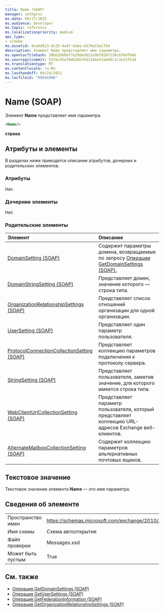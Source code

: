 ```yaml
---
title: Name (SOAP)
manager: sethgros
ms.date: 09/17/2015
ms.audience: Developer
ms.topic: reference
ms.localizationpriority: medium
api_type:
- schema
ms.assetid: dce6d823-dc33-4a47-babe-6370a15ac7b4
description: Элемент Name представляет имя параметра.
ms.openlocfilehash: 39bb2b6bbf7e29dedb13a9bf828f130c076dfb6b
ms.sourcegitcommit: 54f6cd5a704b36b76d110ee53a6d6c1c3e15f5a9
ms.translationtype: MT
ms.contentlocale: ru-RU
ms.lasthandoff: 09/24/2021
ms.locfileid: "59541996"
---
```

# <a name="name-soap"></a>Name (SOAP)

Элемент **Name** представляет имя параметра. 
  
```XML
<Name/>
```

**строка**

## <a name="attributes-and-elements"></a>Атрибуты и элементы

В разделах ниже приводится описание атрибутов, дочерних и родительских элементов.
  
### <a name="attributes"></a>Атрибуты

Нет.
  
### <a name="child-elements"></a>Дочерние элементы

Нет.
  
### <a name="parent-elements"></a>Родительские элементы

|**Элемент**|**Описание**|
|:-----|:-----|
|[DomainSetting (SOAP)](domainsetting-soap.md) <br/> |Содержит параметры домена, возвращаемые по запросу [Операции GetDomainSettings (SOAP).](getdomainsettings-operation-soap.md)  <br/> |
|[DomainStringSetting (SOAP)](domainstringsetting-soap.md) <br/> |Представляет домен, значение которого — строка типа.  <br/> |
|[OrganizationRelationshipSettings (SOAP)](organizationrelationshipsettings-soap.md) <br/> |Представляет список отношений организации для одной организации.  <br/> |
|[UserSetting (SOAP)](usersetting-soap.md) <br/> |Представляет один параметр пользователя.  <br/> |
|[ProtocolConnectionCollectionSetting (SOAP)](protocolconnectioncollectionsetting-soap.md) <br/> |Представляет коллекцию параметров подключения к протоколу сервера.  <br/> |
|[StringSetting (SOAP)](stringsetting-soap.md) <br/> |Представляет пользователя, заметив значение, для которого имеется строка типа.  <br/> |
|[WebClientUrlCollectionSetting (SOAP)](webclienturlcollectionsetting-soap.md) <br/> |Представляет параметр пользователя, который представляет коллекцию URL-адресов Exchange веб-клиентов.  <br/> |
|[AlternateMailboxCollectionSetting (SOAP)](alternatemailboxcollectionsetting-soap.md) <br/> |Содержит коллекцию параметров альтернативных почтовых ящиков.  <br/> |
   
## <a name="text-value"></a>Текстовое значение

Текстовое значение элемента **Name** — это имя параметра. 
  
## <a name="element-information"></a>Сведения об элементе

|||
|:-----|:-----|
|Пространство имен  <br/> |https://schemas.microsoft.com/exchange/2010/Autodiscover  <br/> |
|Имя схемы  <br/> |Схема автооткрытия  <br/> |
|Файл проверки  <br/> |Messages.xsd  <br/> |
|Может быть пустым  <br/> |True  <br/> |
   
## <a name="see-also"></a>См. также

- [Операция GetDomainSettings (SOAP)](getdomainsettings-operation-soap.md)
- [Операция GetUserSettings (SOAP)](getusersettings-operation-soap.md)
- [Операция GetFederationInformation (SOAP)](getfederationinformation-operation-soap.md)
- [Операция GetOrganizationRelationshipSettings (SOAP)](getorganizationrelationshipsettings-operation-soap.md)


